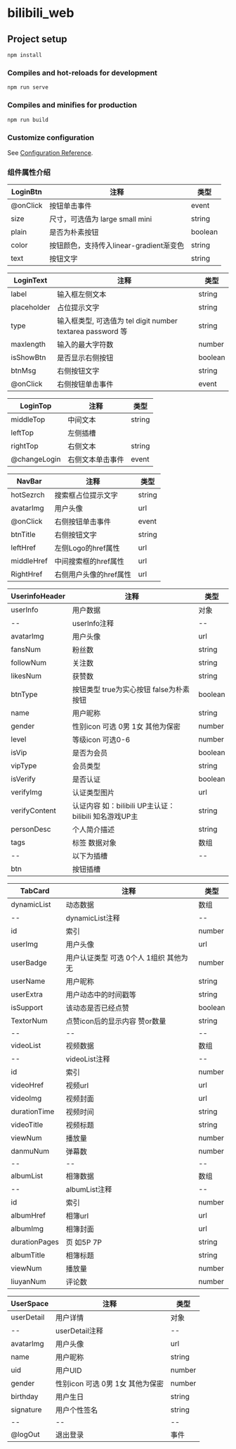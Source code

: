 # bilibili_web

## Project setup
```
npm install
```

### Compiles and hot-reloads for development
```
npm run serve
```

### Compiles and minifies for production
```
npm run build
```

### Customize configuration
See [Configuration Reference](https://cli.vuejs.org/config/).

### 组件属性介绍

 LoginBtn  | 注释  | 类型
 ---- | ----- | ------  
 @onClick  | 按钮单击事件 | event 
 size  | 尺寸，可选值为 large small mini | string  
 plain  | 是否为朴素按钮 | boolean 
 color  | 按钮颜色，支持传入linear-gradient渐变色 | string
 text  | 按钮文字 | string 
 
 LoginText  | 注释  | 类型
 ---- | ----- | ------  
 label  | 输入框左侧文本 | string 
 placeholder  | 占位提示文字 | string  
 type  | 输入框类型, 可选值为 tel digit number textarea password 等 | string 
 maxlength  | 输入的最大字符数 | number | string
 isShowBtn  | 是否显示右侧按钮 | boolean 
 btnMsg  | 右侧按钮文字 | string 
 @onClick  | 右侧按钮单击事件 | event 

 LoginTop  | 注释  | 类型
 ---- | ----- | ------  
 middleTop  | 中间文本 | string 
 leftTop  | 左侧插槽 | 
 rightTop  | 右侧文本 | string 
 @changeLogin  | 右侧文本单击事件 | event
 
  NavBar  | 注释  | 类型
 ---- | ----- | ------  
 hotSezrch  | 搜索框占位提示文字 | string 
 avatarImg  | 用户头像 | url
 @onClick  | 右侧按钮单击事件 | event 
 btnTitle  | 右侧按钮文字 | string
 leftHref  | 左侧Logo的href属性 | url
 middleHref  | 中间搜索框的href属性 | url 
 RightHref  | 右侧用户头像的href属性 | url
 
  UserinfoHeader  | 注释  | 类型
 ---- | ----- | ------  
 userInfo  | 用户数据 | 对象 
 --  | userInfo注释 | --
 avatarImg  | 用户头像 | url 
 fansNum  | 粉丝数 | string 
 followNum  | 关注数 | string 
 likesNum  | 获赞数 | string 
 btnType  | 按钮类型 true为实心按钮 false为朴素按钮 | boolean 
 name  | 用户昵称 | string 
 gender  | 性别icon 可选 0男 1女 其他为保密 | number 
 level  | 等级icon 可选0-6 | number
 isVip  | 是否为会员 | boolean
 vipType  | 会员类型 | string
 isVerify  | 是否认证 | boolean 
 verifyImg  | 认证类型图片 | url
 verifyContent  | 认证内容 如：bilibili UP主认证：bilibili 知名游戏UP主 | string
 personDesc  | 个人简介描述 | string 
 tags  | 标签 数据对象 | 数组 
 --  | 以下为插槽 | --
 btn  | 按钮插槽 |  
 
  TabCard  | 注释  | 类型
 ---- | ----- | ------  
 dynamicList  | 动态数据 | 数组 
 --  | dynamicList注释 | --
 id  | 索引 | number 
 userImg  | 用户头像 | url 
 userBadge  | 用户认证类型 可选 0个人 1组织 其他为无 | number 
 userName  | 用户昵称 | string 
 userExtra  | 用户动态中的时间戳等 | string 
 isSupport  | 该动态是否已经点赞 | boolean 
 TextorNum  | 点赞icon后的显示内容 赞or数量 | string 
 --  | -- | --
 videoList  | 视频数据 | 数组 
 --  | videoList注释 | --
 id  | 索引 | number 
 videoHref  | 视频url | url 
 videoImg  | 视频封面 | url 
 durationTime  | 视频时间 | string 
 videoTitle  | 视频标题 | string 
 viewNum  | 播放量 | number 
 danmuNum  | 弹幕数 | number 
 --  | -- | --
 albumList  | 相簿数据 | 数组 
 --  | albumList注释 | --
 id  | 索引 | number 
 albumHref  | 相簿url | url 
 albumImg  | 相簿封面 | url 
 durationPages  | 页 如5P 7P | string 
 albumTitle  | 相簿标题 | string 
 viewNum  | 播放量 | number 
 liuyanNum  | 评论数 | number 

  UserSpace  | 注释  | 类型
 ---- | ----- | ------  
 userDetail  | 用户详情 | 对象
 --  | userDetail注释 | --
 avatarImg  | 用户头像 | url 
 name  | 用户昵称 | string 
 uid  | 用户UID | number 
 gender  | 性别icon 可选 0男 1女 其他为保密 | number 
 birthday  | 用户生日 | string 
 signature  | 用户个性签名 | string 
 --  | -- | --
 @logOut  | 退出登录 | 事件